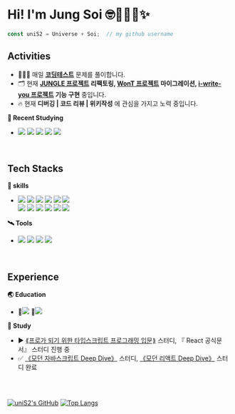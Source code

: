 # Hi! I'm Jung Soi 🤓👩🏻‍💻✨

```js
const uniS2 = Universe + Soi;  // my github username
```

## Activities

- 👩🏻‍💻 매일 **[코딩테스트](https://github.com/uniS2/CodingTest)** 문제를 풀이합니다. <br />
- 🗂️ 현재 **[JUNGLE 프로젝트](https://github.com/twelive/JUNGLE) 리팩토링, [WonT 프로젝트](https://github.com/FRONTENDSCHOOL6/WonT) 마이그레이션, [i-write-you 프로젝트](https://github.com/likelion-plus/i-write-you) 기능 구현** 중입니다. <br />
- 🔥 현재 **디버깅 | 코드 리뷰 | 위키작성** 에 관심을 가지고 노력 중입니다.

**🚀 Recent Studying**

- <div stlye="flex">
  <img src="https://img.shields.io/badge/Next.js-000000?style=for-the-badge&logo=Next.js&logoColor=white">
  <img src="https://img.shields.io/badge/👩‍🎤 Emotion-DB7093?style=for-the-badge&logo=Emotion&logoColor=white"> 
  <img src="https://img.shields.io/badge/Recoil-3578E5?style=for-the-badge&logo=Recoil&logoColor=white"> 
  <img src="https://img.shields.io/badge/React Query-FF4154?style=for-the-badge&logo=React Query&logoColor=white"> 
  <img src="https://img.shields.io/badge/Supabase-3FCF8E?style=for-the-badge&logo=Supabase&logoColor=white"> 
</div>

<br />

## Tech Stacks
**🌟 skills**

- <div style="flex">
  <img src="https://img.shields.io/badge/TypeScript-3178C6?style=for-the-badge&logo=TypeScript&logoColor=white"/>
  <img src="https://img.shields.io/badge/React-61DAFB?style=for-the-badge&logo=React&logoColor=white"/>
  <img src="https://img.shields.io/badge/🐻 Zustand-000?style=for-the-badge&logo=Zustand&logoColor=white"/>
  <img src="https://img.shields.io/badge/React Router-CA4245?style=for-the-badge&logo=React Router&logoColor=white"/>
  <img src="https://img.shields.io/badge/Vite-646CFF?style=for-the-badge&logo=Vite&logoColor=white"/>
  <img src="https://img.shields.io/badge/Create React App-09D3AC?style=for-the-badge&logo=Create React App&logoColor=white"/><br />
  <img src="https://img.shields.io/badge/JavaScript-F7DF1E?style=for-the-badge&logo=JavaScript&logoColor=white"/>
  <img src="https://img.shields.io/badge/Styled Components-DB7093?style=for-the-badge&logo=Styled Components&logoColor=white"/>
  <img src="https://img.shields.io/badge/Tailwind CSS-06B6D4?style=for-the-badge&logo=Tailwind CSS&logoColor=white"/>
  <img src="https://img.shields.io/badge/css-1572B6?style=for-the-badge&logo=css3&logoColor=white">
  <img src="https://img.shields.io/badge/HTML5-E34F26?style=for-the-badge&logo=HTML5&logoColor=white"/>
  <img src="https://img.shields.io/badge/PocketBase-B8DBE4?style=for-the-badge&logo=PocketBase&logoColor=white"/>
</div>

**🛰️ Tools**

- <div style="flex">
  <img src="https://img.shields.io/badge/Git-F05032?style=flat-square&logo=Git&logoColor=white"/>
  <img src="https://img.shields.io/badge/Github-181717?style=flat-square&logo=Github&logoColor=white"/>
  <img src="https://img.shields.io/badge/Figma-F24E1E?style=flat-square&logo=Figma&logoColor=white"/>
  <img src="https://img.shields.io/badge/Notion-000000?style=flat-square&logo=Notion&logoColor=white"/>
</div>

<br />

## Experience

**🌏 Education**

- <div style="flex">
  🔗<a href="https://unis2.notion.site/S2_-6-7-842916db45324eb4b0f41e0a0c5aaff7?pvs=4"><img src="https://img.shields.io/badge/🦁 멋쟁이사자처럼 FRONTEND SCHOOL 6기-67b1f9?style=flat-squarer&logoColor=white"></a> 
  🔗<a href="https://unis2.notion.site/FEPS-React-30f8a6978b634fdba58e83b7b43ce182?pvs=4"><img src="https://img.shields.io/badge/🦁 멋쟁이사자처럼 FRONTEND SCHOOL PLUS 1기-67b1f9?style=flat-squarer&logoColor=white"></a>
</div>

**🌌 Study**
  - ▶️ <a href="https://github.com/uniS2/studywith-mts">⟪프로가 되기 위한 타입스크립트 프로그래밍 입문⟫</a> 스터디, 『 React 공식문서』 스터디 진행 중
  - ✅ <a href="https://github.com/uniS2/studywith-mjs">《모던 자바스크립트 Deep Dive》</a> 스터디, <a href="https://github.com/uniS2/studywith-react-deep-dive">《모던 리액트 Deep Dive》</a> 스터디 완료

<br/>
<br/>

[![uniS2's GitHub](https://github-readme-stats.vercel.app/api?username=uniS2&theme=transparent&show_icons=true&custom_title=🤓uniS2's　Github　Activities&rank_icon=github)](https://github.com/anuraghazra/github-readme-stats) [![Top Langs](https://github-readme-stats.vercel.app/api/top-langs/?username=uniS2&layout=compact)](https://github.com/anuraghazra/github-readme-stats)
